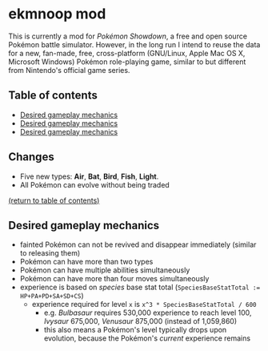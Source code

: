 # ekmnoop mod
This is currently a mod for *Pokémon Showdown*, a free and open source Pokémon battle simulator. However, in the long run I intend to reuse the data for a new, fan-made, free, cross-platform (GNU/Linux, Apple Mac OS X, Microsoft Windows) Pokémon role-playing game, similar to but different from Nintendo's official game series.

## Table of contents
* [Desired gameplay mechanics](https://github.com/ekmnoop/myshowdownmod#changes)
* [Desired gameplay mechanics](https://github.com/ekmnoop/myshowdownmod#desired-gameplay-mechanics)
* [Desired gameplay mechanics](https://github.com/ekmnoop/myshowdownmod#terminology)



## Changes
* Five new types: **Air**, **Bat**, **Bird**, **Fish**, **Light**.
* All Pokémon can evolve without being traded


[(return to table of contents)](https://github.com/ekmnoop/myshowdownmod#table-of-contents)



## Desired gameplay mechanics
* fainted Pokémon can not be revived and disappear immediately (similar to releasing them)
* Pokémon can have more than two types
* Pokémon can have multiple abilities simultaneously
* Pokémon can have more than four moves simultaneously
* experience is based on *species* base stat total (`SpeciesBaseStatTotal := HP+PA+PD+SA+SD+CS`)
  * experience required for level `x` is `x^3 * SpeciesBaseStatTotal / 600`
    * e.g. *Bulbasaur* requires 530,000 experience to reach level 100, *Ivysaur* 675,000, *Venusaur* 875,000 (instead of 1,059,860)
    * this also means a Pokémon's level typically drops upon evolution, because the Pokémon's *current* experience remains unchanged while its *required* experience typically goes up
  * experience gain uses `SpeciesBaseStatTotal` instead of *species* base experience yield
    * e.g. *Bulbasaur* has 318 (instead of 64), *Ivysaur* 405 (instead of 142), *Venusaur* 525 (instead of 236)
    * multiplied by `LevelLoser / LevelWinner`, to ensure lower level Pokémon level up quicker
* base stat vitamins (HP Up, Protein, Iron, Calcium, Zinc, Carbos) now directly grant +1 stat instead of +10 EV; the number of vitamins you can use on a Pokémon is limited by its level
  * e.g. +10 HP for a level 10 Pokémon or +25 PA, PD, SA, SD each for a level 100 Pokémon
  * wings remain unchanged (+1 EV each)
* simplified sex ratios for realism:
  1. 50% female, 50% male (default)
  1. 100% female
  1. 100% male
  1. 100% neuter

[(return to table of contents)](https://github.com/ekmnoop/myshowdownmod#table-of-contents)



## Terminology
* base stats
  * `HP`: health
  * `PA`: physical attack
  * `PD`: physical defence
  * `SA`: special attack
  * `SD`: special defence
  * `CS`: combat speed
  * “Attack stats”: both physical attack and special attack
  * “Defence stats”: both physical defence and special defence
  * “Physical stats”: both physical attack and physical defence
  * “Special stats”: both special attack and special defence

[(return to table of contents)](https://github.com/ekmnoop/myshowdownmod#table-of-contents)

